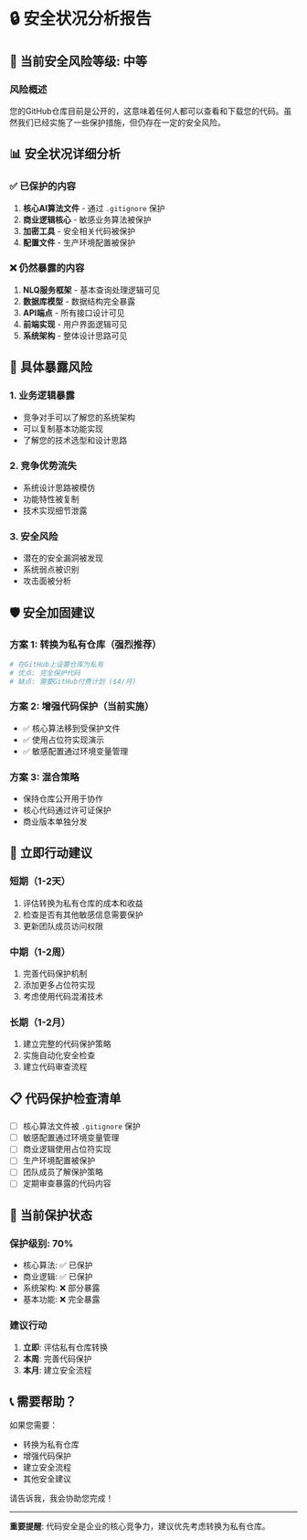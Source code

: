 # 🔒 安全状况分析报告

## 🚨 **当前安全风险等级: 中等**

### **风险概述**
您的GitHub仓库目前是公开的，这意味着任何人都可以查看和下载您的代码。虽然我们已经实施了一些保护措施，但仍存在一定的安全风险。

## 📊 **安全状况详细分析**

### **✅ 已保护的内容**
1. **核心AI算法文件** - 通过 `.gitignore` 保护
2. **商业逻辑核心** - 敏感业务算法被保护
3. **加密工具** - 安全相关代码被保护
4. **配置文件** - 生产环境配置被保护

### **❌ 仍然暴露的内容**
1. **NLQ服务框架** - 基本查询处理逻辑可见
2. **数据库模型** - 数据结构完全暴露
3. **API端点** - 所有接口设计可见
4. **前端实现** - 用户界面逻辑可见
5. **系统架构** - 整体设计思路可见

## 🎯 **具体暴露风险**

### **1. 业务逻辑暴露**
- 竞争对手可以了解您的系统架构
- 可以复制基本功能实现
- 了解您的技术选型和设计思路

### **2. 竞争优势流失**
- 系统设计思路被模仿
- 功能特性被复制
- 技术实现细节泄露

### **3. 安全风险**
- 潜在的安全漏洞被发现
- 系统弱点被识别
- 攻击面被分析

## 🛡️ **安全加固建议**

### **方案 1: 转换为私有仓库（强烈推荐）**
```bash
# 在GitHub上设置仓库为私有
# 优点: 完全保护代码
# 缺点: 需要GitHub付费计划 ($4/月)
```

### **方案 2: 增强代码保护（当前实施）**
- ✅ 核心算法移到受保护文件
- ✅ 使用占位符实现演示
- ✅ 敏感配置通过环境变量管理

### **方案 3: 混合策略**
- 保持仓库公开用于协作
- 核心代码通过许可证保护
- 商业版本单独分发

## 🔧 **立即行动建议**

### **短期（1-2天）**
1. 评估转换为私有仓库的成本和收益
2. 检查是否有其他敏感信息需要保护
3. 更新团队成员访问权限

### **中期（1-2周）**
1. 完善代码保护机制
2. 添加更多占位符实现
3. 考虑使用代码混淆技术

### **长期（1-2月）**
1. 建立完整的代码保护策略
2. 实施自动化安全检查
3. 建立代码审查流程

## 📋 **代码保护检查清单**

- [ ] 核心算法文件被 `.gitignore` 保护
- [ ] 敏感配置通过环境变量管理
- [ ] 商业逻辑使用占位符实现
- [ ] 生产环境配置被保护
- [ ] 团队成员了解保护策略
- [ ] 定期审查暴露的代码内容

## 🚀 **当前保护状态**

### **保护级别: 70%**
- 核心算法: ✅ 已保护
- 商业逻辑: ✅ 已保护
- 系统架构: ❌ 部分暴露
- 基本功能: ❌ 完全暴露

### **建议行动**
1. **立即**: 评估私有仓库转换
2. **本周**: 完善代码保护
3. **本月**: 建立安全流程

## 📞 **需要帮助？**

如果您需要：
- 转换为私有仓库
- 增强代码保护
- 建立安全流程
- 其他安全建议

请告诉我，我会协助您完成！

---

**重要提醒**: 代码安全是企业的核心竞争力，建议优先考虑转换为私有仓库。
